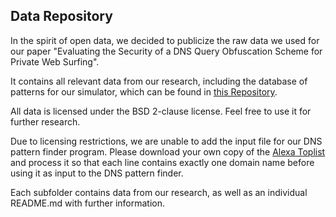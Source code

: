 ## Data Repository

In the spirit of open data, we decided to publicize the raw data we used for our paper "Evaluating the Security of a DNS Query Obfuscation Scheme for Private Web Surfing".

It contains all relevant data from our research, including the database of patterns for our simulator, which can be found in [this Repository](https://github.com/Semantic-IA/DRQPatternAttack).

All data is licensed under the BSD 2-clause license. Feel free to use it for further research.

Due to licensing restrictions, we are unable to add the input file for our DNS pattern finder program. Please download your own copy of the [Alexa Toplist](http://www.alexa.com/topsites) and process it so that each line contains exactly one domain name before using it as input to the DNS pattern finder.

Each subfolder contains data from our research, as well as an individual README.md with further information.
